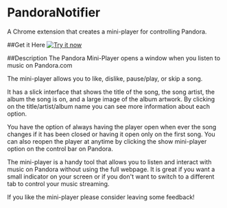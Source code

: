 # PandoraNotifier
A Chrome extension that creates a mini-player for controlling Pandora.

##Get it Here
<a target="_blank" href="https://chrome.google.com/webstore/detail/pandora-mini-player/dkelbanlilodfdekbpibpegknfcajnia"><img alt="Try it now" src="https://raw.github.com/GoogleChrome/chrome-app-samples/master/tryitnowbutton_small.png" title="Click here to install it from the Chrome Web Store"></img></a>

##Description
The Pandora Mini-Player opens a window when you listen to music on Pandora.com

The mini-player allows you to like, dislike, pause/play, or skip a song.

It has a slick interface that shows the title of the song, the song artist,  the album the song is on, and a large image of the album artwork. By clicking on the title/artist/album name you can see more information about each option.

You have the option of always having the player open when ever the song changes if it has been closed or having it open only on the first song. You can also reopen the player at anytime by clicking the show mini-player option on the control bar on Pandora.

The mini-player is a handy tool that allows you to listen and interact with music on Pandora without using the full webpage. It is great if you want a small indicator on your screen or if you don't want to switch to a different tab to control your music streaming.

If you like the mini-player please consider leaving some feedback!
